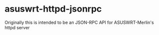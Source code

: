 # asuswrt-httpd-jsonrpc
Originally this is intended to be an JSON-RPC API for ASUSWRT-Merlin's httpd server
